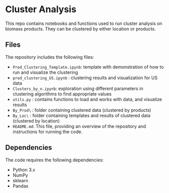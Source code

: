 # Cluster Analysis

This repo contains notebooks and functions used to run cluster analysis on biomass products. They can be clustered by either location or products.

## Files

The repository includes the following files:

- `Prod_Clustering_Template.ipynb`: template with demonstration of how to run and visualize the clustering
- `prod_clustering_US.ipynb` : clustering results and visualization for US data
- `Clusters_by_n.ipynb`: exploration using different parameters in clustering algorithms to find appropriate values
- `utils.py` : contains functions to load and works with data, and visualize results
- `By_Prod\` : folder containing clustered data (clustered by products)
- `By_Loc\` : folder containing templates and results of clustered data (clustered by location)
- `README.md`: This file, providing an overview of the repository and instructions for running the code.

## Dependencies

The code requires the following dependencies:
- Python 3.x
- NumPy
- sklearn
- Pandas
  
